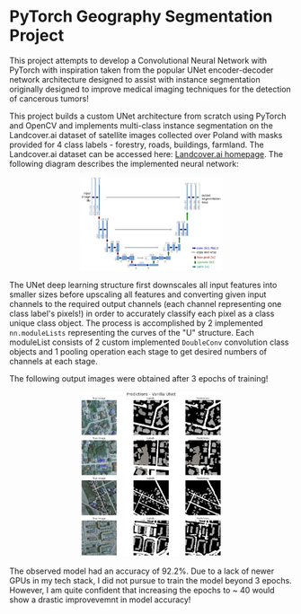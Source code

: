 # PyTorch Geography Segmentation Project

This project attempts to develop a Convolutional Neural Network with PyTorch with inspiration taken from the popular UNet encoder-decoder network architecture designed to assist with instance segmentation originally designed to improve medical imaging techniques for the detection of cancerous tumors!

This project builds a custom UNet architecture from scratch using PyTorch and OpenCV and implements multi-class instance segmentation on the Landcover.ai dataset of satellite images collected over Poland with masks provided for 4 class labels - forestry, roads, buildings, farmland. The Landcover.ai dataset can be accessed here: [Landcover.ai homepage](https://landcover.ai.linuxpolska.com/). The following diagram describes the implemented neural network: 


<p align="center"><img src="https://github.com/shlok191/PyTorch_Terrain_Segmentation/blob/main/data/unet-description/u-net-architecture.png" width="50%"></p>

The UNet deep learning structure first downscales all input features into smaller sizes before upscaling all features and converting given input channels to the required output channels (each channel representing one class label's pixels!) in order to accurately classify each pixel as a class unique class object. The process is accomplished by 2 implemented `nn.moduleLists` representing the curves of the "U" structure. Each moduleList consists of 2 custom implemented `DoubleConv` convolution class objects and 1 pooling operation each stage to get desired numbers of channels at each stage.

The following output images were obtained after 3 epochs of training!

<p align="center"><img src="https://github.com/shlok191/PyTorch_Terrain_Segmentation/blob/main/data/results.png" width="50%"></p>

The observed model had an accuracy of 92.2%. Due to a lack of newer GPUs in my tech stack, I did not pursue to train the model beyond 3 epochs. However, I am quite confident that increasing the epochs to ~ 40 would show a drastic improvevemnt in model accuracy!
